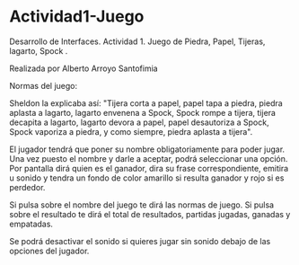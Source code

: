 # Actividad1-Juego
Desarrollo de Interfaces. Actividad 1. Juego de Piedra, Papel, Tijeras, lagarto, Spock . 

Realizada por Alberto Arroyo Santofimia

Normas del juego:

Sheldon la explicaba así: "Tijera corta a papel, papel tapa a piedra, piedra aplasta a lagarto, lagarto envenena a Spock, Spock rompe a tijera, tijera decapita a lagarto, lagarto devora a papel, papel desautoriza a Spock, Spock vaporiza a piedra, y como siempre, piedra aplasta a tijera".


El jugador tendrá que poner su nombre obligatoriamente para poder jugar.
Una vez puesto el nombre y darle a aceptar, podrá seleccionar una opción.
Por pantalla dirá quien es el ganador, dira su frase correspondiente, emitira u sonido y tendra un fondo de color amarillo si resulta ganador y rojo si es perdedor.

Si pulsa sobre el nombre del juego te dirá las normas de juego.
Si pulsa sobre el resultado te dirá el total de resultados, partidas jugadas, ganadas y empatadas.

Se podrá desactivar el sonido si quieres jugar sin sonido debajo de las opciones del jugador.
